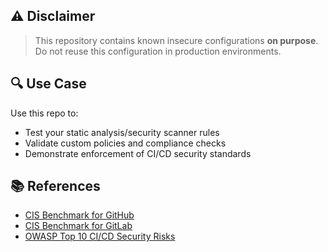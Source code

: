 
## ⚠️ Disclaimer

> This repository contains known insecure configurations **on purpose**. Do not reuse this configuration in production environments.

## 🔍 Use Case

Use this repo to:

- Test your static analysis/security scanner rules
- Validate custom policies and compliance checks
- Demonstrate enforcement of CI/CD security standards

## 📚 References

- [CIS Benchmark for GitHub](https://www.cisecurity.org/benchmark/github)
- [CIS Benchmark for GitLab](https://www.cisecurity.org/benchmark/gitlab)
- [OWASP Top 10 CI/CD Security Risks](https://owasp.org/www-project-cicd-security-top-10/)